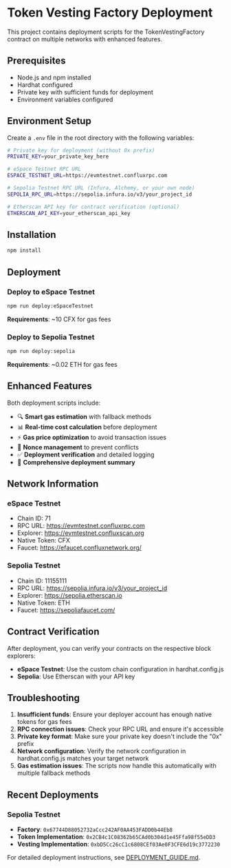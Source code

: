 # Token Vesting Factory Deployment

This project contains deployment scripts for the TokenVestingFactory contract on multiple networks with enhanced features.

## Prerequisites

- Node.js and npm installed
- Hardhat configured
- Private key with sufficient funds for deployment
- Environment variables configured

## Environment Setup

Create a `.env` file in the root directory with the following variables:

```bash
# Private key for deployment (without 0x prefix)
PRIVATE_KEY=your_private_key_here

# eSpace Testnet RPC URL
ESPACE_TESTNET_URL=https://evmtestnet.confluxrpc.com

# Sepolia Testnet RPC URL (Infura, Alchemy, or your own node)
SEPOLIA_RPC_URL=https://sepolia.infura.io/v3/your_project_id

# Etherscan API key for contract verification (optional)
ETHERSCAN_API_KEY=your_etherscan_api_key
```

## Installation

```bash
npm install
```

## Deployment

### Deploy to eSpace Testnet

```bash
npm run deploy:eSpaceTestnet
```

**Requirements**: ~10 CFX for gas fees

### Deploy to Sepolia Testnet

```bash
npm run deploy:sepolia
```

**Requirements**: ~0.02 ETH for gas fees

## Enhanced Features

Both deployment scripts include:
- 🔍 **Smart gas estimation** with fallback methods
- 📊 **Real-time cost calculation** before deployment
- ⚡ **Gas price optimization** to avoid transaction issues
- 🔄 **Nonce management** to prevent conflicts
- ✅ **Deployment verification** and detailed logging
- 📝 **Comprehensive deployment summary**

## Network Information

### eSpace Testnet
- Chain ID: 71
- RPC URL: https://evmtestnet.confluxrpc.com
- Explorer: https://evmtestnet.confluxscan.org
- Native Token: CFX
- Faucet: https://efaucet.confluxnetwork.org/

### Sepolia Testnet
- Chain ID: 11155111
- RPC URL: https://sepolia.infura.io/v3/your_project_id
- Explorer: https://sepolia.etherscan.io
- Native Token: ETH
- Faucet: https://sepoliafaucet.com/

## Contract Verification

After deployment, you can verify your contracts on the respective block explorers:

- **eSpace Testnet**: Use the custom chain configuration in hardhat.config.js
- **Sepolia**: Use Etherscan with your API key

## Troubleshooting

1. **Insufficient funds**: Ensure your deployer account has enough native tokens for gas fees
2. **RPC connection issues**: Check your RPC URL and ensure it's accessible
3. **Private key format**: Make sure your private key doesn't include the "0x" prefix
4. **Network configuration**: Verify the network configuration in hardhat.config.js matches your target network
5. **Gas estimation issues**: The scripts now handle this automatically with multiple fallback methods

## Recent Deployments

### Sepolia Testnet
- **Factory**: `0x67744D88052732aCcc242AF0AA453FADD0b44Eb8`
- **Token Implementation**: `0x2CB4c1C08362b65CAd0b304d1e45Ffa98f55eDD3`
- **Vesting Implementation**: `0xbD5Cc26cC1c6808CEf03Ae0F3CFE6d19c3772230`

For detailed deployment instructions, see [DEPLOYMENT_GUIDE.md](./DEPLOYMENT_GUIDE.md).
